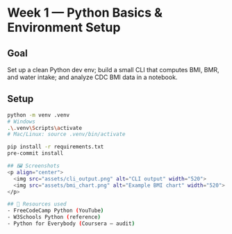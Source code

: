 # Week 1 — Python Basics & Environment Setup

## Goal
Set up a clean Python dev env; build a small CLI that computes BMI, BMR, and water intake; and analyze CDC BMI data in a notebook.

## Setup
```bash
python -m venv .venv
# Windows
.\.venv\Scripts\activate
# Mac/Linux: source .venv/bin/activate

pip install -r requirements.txt
pre-commit install

## 🖼️ Screenshots
<p align="center">
  <img src="assets/cli_output.png" alt="CLI output" width="520">
  <img src="assets/bmi_chart.png" alt="Example BMI chart" width="520">
</p>

## 🔗 Resources used
- FreeCodeCamp Python (YouTube)  
- W3Schools Python (reference)  
- Python for Everybody (Coursera – audit)
